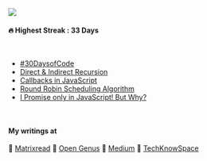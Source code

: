 <img align="center" src="https://github.com/abhiramready/AbhiramWrites/blob/master/Images/AbhiramWrites.png"/>

#### 🔥 Highest Streak : 33 Days

<br>

- [#30DaysofCode](https://matrixread.com/30daysofcode/)
- [Direct & Indirect Recursion](https://matrixread.com/direct-indirect-recursion/)
- [Callbacks in JavaScript](https://iq.opengenus.org/callbacks-in-javascript/)
- [Round Robin Scheduling Algorithm](https://iq.opengenus.org/round-robin-scheduling/)
- [I Promise only in JavaScript! But Why?](https://iq.opengenus.org/promises-in-javascript/)

<br>

#### My writings at

📍 [Matrixread](https://matrixread.com/author/abhiramreddy31/)
📍 [ Open Genus](https://iq.opengenus.org/author/abhiram/)
📍 [ Medium](https://medium.com/@abhiram.reddy)
📍 [ TechKnowSpace](https://techknowspace.wordpress.com/author/abhiramreddy31/)
